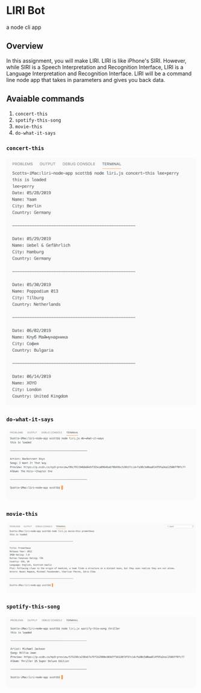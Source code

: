 # LIRI Bot

a node cli app

## Overview

In this assignment, you will make LIRI. LIRI is like iPhone's SIRI. However, while SIRI is a Speech Interpretation and Recognition Interface, LIRI is a Language Interpretation and Recognition Interface. LIRI will be a command line node app that takes in parameters and gives you back data.

## Avaiable commands

1. `concert-this`
2. `spotify-this-song`
3. `movie-this`
4. `do-what-it-says`


### `concert-this`
![Concert this](/screenshots/concert-this.png)

### `do-what-it-says`
![Do this](/screenshots/do-what-it-says.png)

### `movie-this`
![Movie this](/screenshots/movie-this.png)

### `spotify-this-song`
![Movie this](/screenshots/spotify-this-song.png)